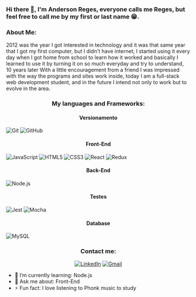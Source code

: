 ### Hi there 👋, I'm Anderson Reges, everyone calls me Reges, but feel free to call me by my first or last name 😁.

### About Me:

2012 was the year I got interested in technology and it was that same year that I got my first computer, but I didn't have internet, I started using it every day when I got home from school to learn how it worked and basically I learned to use it by turning it on so much everyday and try to understand, 10 years later With a little encouragement from a friend I was impressed with the way the programs and sites work inside, today I am a full-stack web development student, and in the future I intend not only to work but to evolve in the area.

### <div align="center">My languages and Frameworks:</div>

#### <div align="center">Versionamento</div>

![Git](https://img.shields.io/badge/git-%23F05033.svg?style=for-the-badge&logo=git&logoColor=white)
![GitHub](https://img.shields.io/badge/github-%23121011.svg?style=for-the-badge&logo=github&logoColor=white)

#### <div align="center">Front-End</div>
![JavaScript](https://img.shields.io/badge/JavaScript-F7DF1E?style=for-the-badge&logo=javascript&logoColor=black)
![HTML5](https://img.shields.io/badge/html5-%23E34F26.svg?style=for-the-badge&logo=html5&logoColor=white)
![CSS3](https://img.shields.io/badge/css3-%231572B6.svg?style=for-the-badge&logo=css3&logoColor=white)
![React](https://img.shields.io/badge/react-%2320232a.svg?style=for-the-badge&logo=react&logoColor=%2361DAFB)
![Redux](https://img.shields.io/badge/redux-%23593d88.svg?style=for-the-badge&logo=redux&logoColor=white)

#### <div align="center">Back-End</div>

![Node.js](https://img.shields.io/badge/Node.js-43853D?style=for-the-badge&logo=node.js&logoColor=white)

#### <div align="center">Testes

![Jest](https://img.shields.io/badge/-jest-%23C21325?style=for-the-badge&logo=jest&logoColor=white)
![Mocha](https://img.shields.io/badge/-mocha-%238D6748?style=for-the-badge&logo=mocha&logoColor=white)

#### <div align="center">Database</div>

![MySQL](https://img.shields.io/badge/MySQL-00000F?style=for-the-badge&logo=mysql&logoColor=white)

### <div align="center">Contact me:</div>

<div align="center">
  
<a href="https://www.linkedin.com/in/anderson-reges/">![LinkedIn](https://img.shields.io/badge/linkedin-%230077B5.svg?style=for-the-badge&logo=linkedin&logoColor=white)</a>
<a href="mailto:andersonreges76@gmail.com">![Gmail](https://img.shields.io/badge/Gmail-D14836?style=for-the-badge&logo=gmail&logoColor=white)</a>
 
</div>

- 🌱 I’m currently learning: Node.js
- 💬 Ask me about: Front-End
- ⚡ Fun fact: I love listening to Phonk music to study
